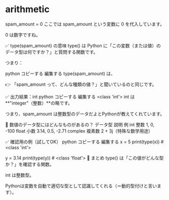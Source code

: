 # arithmetic
spam_amount = 0
ここでは spam_amount という変数に 0 を代入しています。

0 は数字ですね。

✅ type(spam_amount) の意味
type() は Python に「この変数（または値）のデータ型は何ですか？」と質問する関数です。

つまり：

python
コピーする
編集する
type(spam_amount)
は、

👉 「spam_amount って、どんな種類の値？」と聞いているのと同じです。

✅ 出力結果：int
python
コピーする
編集する
<class 'int'>
int は **"integer"（整数）**の略です。

つまり、spam_amount は整数型のデータだよとPythonが教えてくれています。

🧠 数値のデータ型にはどんなものがあるの？
データ型	説明	例
int	整数	1, 0, -100
float	小数	3.14, 0.5, -2.71
complex	複素数	2 + 3j（特殊な数学用途）

✅ 確認用の例（試してOK）
python
コピーする
編集する
x = 5
print(type(x))  # <class 'int'>

y = 3.14
print(type(y))  # <class 'float'>
🎯 まとめ
type() は「この値がどんな型か？」を確認する関数。

int は整数型。

Pythonは変数を自動で適切な型として認識してくれる（＝動的型付けと言います）。
